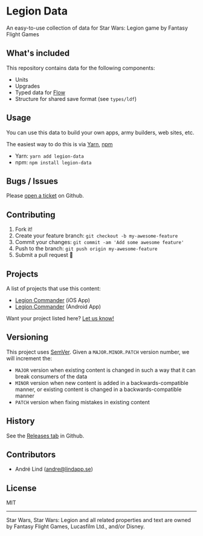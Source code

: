 # Legion Data
An easy-to-use collection of data for Star Wars: Legion game by Fantasy Flight Games

## What's included

This repository contains data for the following components:
- Units
- Upgrades
- Typed data for [Flow](http://flow.org)
- Structure for shared save format (see `types/ldf`)

## Usage

You can use this data to build your own apps, army builders, web sites, etc.

The easiest way to do this is via [Yarn](https://yarnpkg.com/), [npm](https://www.npmjs.com/package/legion-data)

* Yarn: `yarn add legion-data`
* npm: `npm install legion-data`

## Bugs / Issues

Please [open a ticket](https://github.com/andrelind/legion-data/issues/new) on Github.

## Contributing

1. Fork it!
2. Create your feature branch: `git checkout -b my-awesome-feature`
3. Commit your changes: `git commit -am 'Add some awesome feature'`
4. Push to the branch: `git push origin my-awesome-feature`
5. Submit a pull request :tada:

## Projects

A list of projects that use this content:

- [Legion Commander](https://itunes.apple.com/us/app/legion-commander/id1390473093?mt=8) (iOS App)
- [Legion Commander](https://play.google.com/store/apps/details?id=com.legion_commander_app) (Android App)

Want your project listed here? [Let us know!](https://github.com/andrelind/legion-data/issues/new?title=Add%20Project)

## Versioning

This project uses [SemVer](http://semver.org/). Given a `MAJOR.MINOR.PATCH` version number, we will increment the:
- `MAJOR` version when existing content is changed in such a way that it can break consumers of the data
- `MINOR` version when new content is added in a backwards-compatible manner, or existing content is changed in a backwards-compatible manner
- `PATCH` version when fixing mistakes in existing content

## History

See the [Releases tab](https://github.com/andrelind/legion-data/releases) in Github.

## Contributors

- André Lind (andre@lindapp.se)

## License
MIT

---

Star Wars, Star Wars: Legion and all related properties and text are owned by Fantasy Flight Games, Lucasfilm Ltd., and/or Disney.
